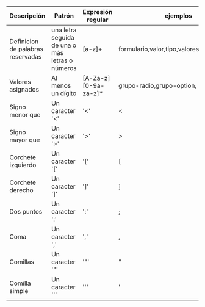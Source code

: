 | Descripción                               | Patrón                                          | Expresión regular     | ejemplos                      |
| ----------------------------------------- | ----------------------------------------------- | --------------------- | ----------------------------- |
| Definicion de palabras reservadas         | una letra seguida de una o más letras o números | [a-z]\+               | formulario,valor,tipo,valores,fondo,evento |
| Valores asignados                         | Al menos un dígito                              | [A-Za-z][0-9a-za-z]\* | grupo-radio,grupo-option,     |
| Signo menor que                           | Un caracter '<'                                 | '<'                   | <                             |
| Signo mayor que                           | Un caracter '>'                                 | '>'                   | >                             |
| Corchete izquierdo                        | Un caracter '['                                 | '['                   | [                             |
| Corchete derecho                          | Un caracter ']'                                 | ']'                   | ]                             |
| Dos puntos                                | Un caracter ':'                                 | ':'                   | ;                             |
| Coma                                      | Un caracter ','                                 | ','                   | ,                             |
| Comillas                                  | Un caracter '"'                                 | '"'                   | "                             |
| Comilla simple                            | Un caracter '''                                 | '''                   | '                             |